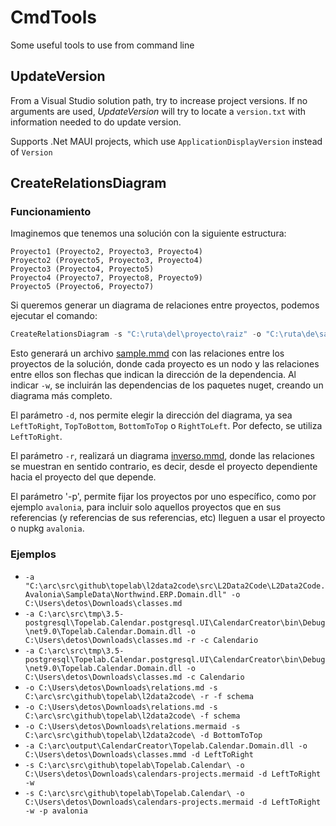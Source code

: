 # CmdTools

Some useful tools to use from command line

## UpdateVersion

From a Visual Studio solution path, try to increase project versions. If no arguments are used, *UpdateVersion* will try to locate a `version.txt` with information needed to do update version.

Supports .Net MAUI projects, which use `ApplicationDisplayVersion` instead of `Version` 

## CreateRelationsDiagram

### Funcionamiento

Imaginemos que tenemos una solución con la siguiente estructura:


    Proyecto1 (Proyecto2, Proyecto3, Proyecto4)
    Proyecto2 (Proyecto5, Proyecto3, Proyecto4)
    Proyecto3 (Proyecto4, Proyecto5)
    Proyecto4 (Proyecto7, Proyecto8, Proyecto9)
    Proyecto5 (Proyecto6, Proyecto7)

Si queremos generar un diagrama de relaciones entre proyectos, podemos ejecutar el comando:

```powershell
CreateRelationsDiagram -s "C:\ruta\del\proyecto\raiz" -o "C:\ruta\de\salida\sample.mmd' -d LeftToRight -w
```

Esto generará un archivo [sample.mmd](./sample.mmd) con las relaciones entre los proyectos de la solución, donde cada proyecto es un nodo y las relaciones entre ellos son flechas que indican la dirección de la dependencia. Al indicar `-w`, se incluirán las dependencias de los paquetes nuget, creando un diagrama más completo.

El parámetro `-d`, nos permite elegir la dirección del diagrama, ya sea `LeftToRight`, `TopToBottom`, `BottomToTop` o `RightToLeft`. Por defecto, se utiliza `LeftToRight`.

El parámetro `-r`, realizará un diagrama [inverso.mmd](./inverso.mmd), donde las relaciones se muestran en sentido contrario, es decir, desde el proyecto dependiente hacia el proyecto del que depende.

El parámetro '-p', permite fijar los proyectos por uno específico, como por ejemplo `avalonia`, para incluir solo aquellos proyectos que en sus referencias (y referencias de sus referencias, etc) lleguen a usar el proyecto o nupkg `avalonia`.

### Ejemplos

- `-a "C:\arc\src\github\topelab\l2data2code\src\L2Data2Code\L2Data2Code.Avalonia\SampleData\Northwind.ERP.Domain.dll" -o C:\Users\detos\Downloads\classes.md`
- `-a C:\arc\src\tmp\3.5-postgresql\Topelab.Calendar.postgresql.UI\CalendarCreator\bin\Debug\net9.0\Topelab.Calendar.Domain.dll -o C:\Users\detos\Downloads\classes.md -r -c Calendario`
- `-a C:\arc\src\tmp\3.5-postgresql\Topelab.Calendar.postgresql.UI\CalendarCreator\bin\Debug\net9.0\Topelab.Calendar.Domain.dll -o C:\Users\detos\Downloads\classes.md -c Calendario`
- `-o C:\Users\detos\Downloads\relations.md -s C:\arc\src\github\topelab\l2data2code\ -r -f schema`
- `-o C:\Users\detos\Downloads\relations.md -s C:\arc\src\github\topelab\l2data2code\ -f schema`
- `-o C:\Users\detos\Downloads\relations.mermaid -s C:\arc\src\github\topelab\l2data2code\ -d BottomToTop`
- `-a C:\arc\output\CalendarCreator\Topelab.Calendar.Domain.dll -o C:\Users\detos\Downloads\classes.mmd -d LeftToRight`
- `-s C:\arc\src\github\topelab\Topelab.Calendar\ -o C:\Users\detos\Downloads\calendars-projects.mermaid -d LeftToRight -w`
- `-s C:\arc\src\github\topelab\Topelab.Calendar\ -o C:\Users\detos\Downloads\calendars-projects.mermaid -d LeftToRight -w -p avalonia`

